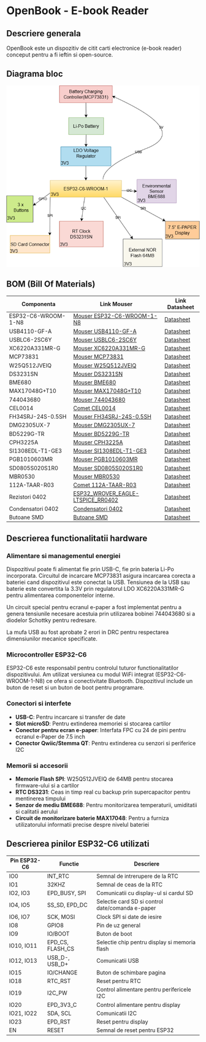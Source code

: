 # OpenBook - E-book Reader

## Descriere generala

OpenBook este un dispozitiv de citit carti electronice (e-book reader) conceput pentru a fi ieftin si open-source.

## Diagrama bloc

![Diagrama bloc](Images/block_diagram.png)

## BOM (Bill Of Materials)

| Componenta | Link Mouser | Link Datasheet |
|------------|-------------|----------------|
| ESP32-C6-WROOM-1-N8 | [Mouser ESP32-C6-WROOM-1-N8](https://eu.mouser.com/ProductDetail/Espressif-Systems/ESP32-C6-WROOM-1-N8?qs=8Wlm6%252BaMh8ST02Gmwp74cw%3D%3D) | [Datasheet](https://eu.mouser.com/datasheet/2/891/Espressif_ESP32_C6_WROOM_1__Datasheet_V0_1_PRELIMI-3239987.pdf) |
| USB4110-GF-A | [Mouser USB4110-GF-A](https://eu.mouser.com/ProductDetail/GCT/USB4110-GF-A?qs=KUoIvG%2F9IlYiZvIXQjyJeA%3D%3D) | [Datasheet](https://eu.mouser.com/datasheet/2/837/GCT_USB4110_Product_Drawing___20k_cycles-3455479.pdf) |
| USBLC6-2SC6Y | [Mouser USBLC6-2SC6Y](https://eu.mouser.com/ProductDetail/STMicroelectronics/USBLC6-2SC6Y?qs=gNDSiZmRJS%2FOgDexvXkdow%3D%3D) | [Datasheet](https://eu.mouser.com/datasheet/2/389/usblc6_2sc6y-1852505.pdf) |
| XC6220A331MR-G | [Mouser XC6220A331MR-G](https://eu.mouser.com/ProductDetail/Torex-Semiconductor/XC6220A331MR-G?qs=AsjdqWjXhJ8ZSWznL1J0gg%3D%3D) | [Datasheet](https://eu.mouser.com/datasheet/2/760/xc6220-3371556.pdf) |
| MCP73831 | [Mouser MCP73831](https://www.mouser.co.uk/ProductDetail/Microchip-Technology/MCP73831T-5ACI-OT?qs=hH%252BOa0VZEiAcgAcEkuamXg%3D%3D) | [Datasheet](https://ro.mouser.com/datasheet/2/268/MCP73831_Family_Data_Sheet_DS20001984H-3441711.pdf) |
| W25Q512JVEIQ | [Mouser W25Q512JVEIQ](https://ro.mouser.com/ProductDetail/Winbond/W25Q512JVEIQ?qs=l7cgNqFNU1jw6svr3at6tA%3D%3D) | [Datasheet](https://ro.mouser.com/datasheet/2/949/Winbond_W25Q512JV_Datasheet-3240039.pdf) |
| DS3231SN | [Mouser DS3231SN](https://ro.mouser.com/ProductDetail/Analog-Devices-Maxim-Integrated/DS3231SN?qs=1eQvB6Dk1vhUlr8%2FOrV0Fw%3D%3D) | [Datasheet](https://ro.mouser.com/datasheet/2/609/DS3231-3421123.pdf) |
| BME680 | [Mouser BME680](https://ro.mouser.com/ProductDetail/Bosch-Sensortec/BME680?qs=v271MhAjFHjo0yA%2FC4OnDQ%3D%3D) | [Datasheet](https://ro.mouser.com/datasheet/2/783/BST_BME680_DS001-1509608.pdf) |
| MAX17048G+T10 | [Mouser MAX17048G+T10](https://ro.mouser.com/ProductDetail/Analog-Devices-Maxim-Integrated/MAX17048G%2bT10?qs=D7PJwyCwLAoGnnn8jEPRBQ%3D%3D) | [Datasheet](https://ro.mouser.com/datasheet/2/609/MAX17048_MAX17049-3469099.pdf) |
| 744043680 | [Mouser 744043680](https://ro.mouser.com/ProductDetail/Wurth-Elektronik/744043680?qs=PGXP4M47uW6VkZq%252BkzjrHA%3D%3D) | [Datasheet](https://www.we-online.com/components/products/datasheet/744043680.pdf) |
| CEL0014 | [Comet CEL0014](https://www.comet.srl.ro/index.php?main_page=product_info&products_id=9078) | [Datasheet](https://www.tme.eu/Document/e0683d8c34e6d878124489f71bffb6ee/cel0014.pdf) |
| FH34SRJ-24S-0.5SH | [Mouser FH34SRJ-24S-0.5SH](https://ro.mouser.com/ProductDetail/Hirose-Connector/FH34SRJ-24S-0.5SH99?qs=vcbW%252B4%252BSTIpKBl5ap9J8Fw%3D%3D) | [Datasheet](https://ro.mouser.com/datasheet/2/185/FH34SRJ_24S_0_5SH_99__CL0580_1255_6_99_2DDrawing_0-1615044.pdf) |
| DMG2305UX-7 | [Mouser DMG2305UX-7](https://ro.mouser.com/ProductDetail/Diodes-Incorporated/DMG2305UX-7?qs=L1DZKBg7t5F%2FNBHrjfxC%252Bg%3D%3D) | [Datasheet](https://www.diodes.com/assets/Datasheets/DMG2305UX.pdf) |
| BD5229G-TR | [Mouser BD5229G-TR](https://ro.mouser.com/ProductDetail/ROHM-Semiconductor/BD5229G-TR?qs=4kLU8WoGk0vvnhrrYwdszw%3D%3D) | [Datasheet](https://fscdn.rohm.com/en/products/databook/datasheet/ic/power/voltage_detector/bd52xxg-e.pdf) |
| CPH3225A | [Mouser CPH3225A](https://ro.mouser.com/ProductDetail/Seiko-Semiconductors/CPH3225A?qs=3etwrb1wR%252BhUOph6lAO7eg%3D%3D) | [Datasheet](https://ro.mouser.com/datasheet/2/360/Seiko_Instruments_MicroBattery_E_20230330_2024Jan_-3561061.pdf) |
| SI1308EDL-T1-GE3 | [Mouser SI1308EDL-T1-GE3](https://ro.mouser.com/ProductDetail/Vishay-Semiconductors/SI1308EDL-T1-GE3?qs=bX1%252BNvsK%2FBramh9tgpOaEw%3D%3D) | [Datasheet](https://www.vishay.com/doc?63399) |
| PGB1010603MR | [Mouser PGB1010603MR](https://ro.mouser.com/ProductDetail/Littelfuse/PGB1010603MR?qs=gu7KAQ731URLg4GSnNNN7Q%3D%3D) | [Datasheet](https://www.littelfuse.com/assetdocs/pulseguard-esd-suppressors-pgb1-datasheet?assetguid=8a337998-d54d-466b-be4e-dc5bcd1f9321) |
| SD0805S020S1R0 | [Mouser SD0805S020S1R0](https://ro.mouser.com/ProductDetail/KYOCERA-AVX/SD0805S020S1R0?qs=jCA%252BPfw4LHbpkAoSnwrdjw%3D%3D) | [Datasheet](https://ro.mouser.com/datasheet/2/40/schottky-3165252.pdf) |
| MBR0530 | [Mouser MBR0530](https://ro.mouser.com/ProductDetail/onsemi/MBR0530T3G?qs=3JMERSakebpEmdUS6GetdQ%3D%3D) | [Datasheet](https://www.onsemi.com/PowerSolutions/product.do?id=MBR0530T3G) |
| 112A-TAAR-R03 | [Comet 112A-TAAR-R03](https://store.comet.srl.ro/Catalogue/Product/43497/) | [Datasheet](https://www.attend.com.tw/data/download/file/112A-TAAR-R03_Spec.pdf) |
| Rezistori 0402 | [ESP32_WROVER_EAGLE-LTSPICE_RR0402](https://componentsearchengine.com/part-view/R0402%201%25%20100%20K%20(RC0402FR-07100KL)/YAGEO) | [Datasheet](https://ro.mouser.com/datasheet/2/447/YAGEO_PYu_RC_Group_51_RoHS_L_12-3313492.pdf) |
| Condensatori 0402 | [Condensatori 0402](https://componentsearchengine.com/part-view/R0402%201%25%20100%20K%20(RC0402FR-07100KL)/YAGEO) | [Datasheet](https://www.alldatasheet.com/datasheet-pdf/pdf/513944/TDK/CC0402.html) |
| Butoane SMD | [Butoane SMD](http://www.main-soul.com/evqp7c01p) | [Datasheet](https://www3.panasonic.biz/ac/e_download/control/switch/light-touch/catalog/sw_lt_eng_3529s_side.pdf?f_cd=402906) |


## Descrierea functionalitatii hardware

### Alimentare si managementul energiei

Dispozitivul poate fi alimentat fie prin USB-C, fie prin bateria Li-Po incorporata. Circuitul de incarcare MCP73831 asigura incarcarea corecta a bateriei cand dispozitivul este conectat la USB. Tensiunea de la USB sau baterie este convertita la 3.3V prin regulatorul LDO XC6220A331MR-G pentru alimentarea componentelor interne.

Un circuit special pentru ecranul e-paper a fost implementat pentru a genera tensiunile necesare acestuia prin utilizarea bobinei 744043680 si a diodelor Schottky pentru redresare.

La mufa USB au fost aprobate 2 erori in DRC pentru respectarea dimensiunilor mecanice specificate.

### Microcontroller ESP32-C6

ESP32-C6 este responsabil pentru controlul tuturor functionalitatilor dispozitivului. Am utilizat versiunea cu modul WiFi integrat (ESP32-C6-WROOM-1-N8) ce ofera si conectivitate Bluetooth. Dispozitivul include un buton de reset si un buton de boot pentru programare.

### Conectori si interfete

- **USB-C**: Pentru incarcare si transfer de date
- **Slot microSD**: Pentru extinderea memoriei si stocarea cartilor
- **Conector pentru ecran e-paper**: Interfata FPC cu 24 de pini pentru ecranul e-Paper de 7.5 inch
- **Conector Qwiic/Stemma QT**: Pentru extinderea cu senzori si periferice I2C

### Memorii si accesorii

- **Memorie Flash SPI**: W25Q512JVEIQ de 64MB pentru stocarea firmware-ului si a cartilor
- **RTC DS3231**: Ceas in timp real cu backup prin supercapacitor pentru mentinerea timpului
- **Senzor de mediu BME688**: Pentru monitorizarea temperaturii, umiditatii si calitatii aerului
- **Circuit de monitorizare baterie MAX17048**: Pentru a furniza utilizatorului informatii precise despre nivelul bateriei

## Descrierea pinilor ESP32-C6 utilizati

| Pin ESP32-C6 | Functie | Descriere |
|--------------|---------|-----------|
| IO0 | INT_RTC | Semnal de intrerupere de la RTC |
| IO1 | 32KHZ | Semnal de ceas de la RTC |
| IO2, IO3 | EPD_BUSY, SPI | Comunicatii cu display-ul si cardul SD |
| IO4, IO5 | SS_SD, EPD_DC | Selectie card SD si control date/comanda e-paper |
| IO6, IO7 | SCK, MOSI | Clock SPI si date de iesire |
| IO8 | GPIO8 | Pin de uz general |
| IO9 | IO/BOOT | Buton de boot |
| IO10, IO11 | EPD_CS, FLASH_CS | Selectie chip pentru display si memoria flash |
| IO12, IO13 | USB_D-, USB_D+ | Comunicatii USB |
| IO15 | IO/CHANGE | Buton de schimbare pagina |
| IO18 | RTC_RST | Reset pentru RTC |
| IO19 | I2C_PW | Control alimentare pentru perifericele I2C |
| IO20 | EPD_3V3_C | Control alimentare pentru display |
| IO21, IO22 | SDA, SCL | Comunicatii I2C |
| IO23 | EPD_RST | Reset pentru display |
| EN | RESET | Semnal de reset pentru ESP32 |
